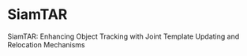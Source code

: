 # SiamTAR
SiamTAR: Enhancing Object Tracking with Joint Template Updating and Relocation Mechanisms
